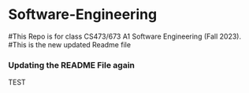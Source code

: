# Software-Engineering
#This Repo is for class CS473/673 A1 Software Engineering (Fall 2023).
#This is the new updated Readme file
### Updating the README File again ### 
TEST
